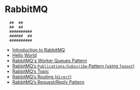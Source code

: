 # RabbitMQ

```
  ##  ##
  ##  ##
  ##########
  ######  ##
  ##########
```

- [Introduction to RabbitMQ](intro/readme.md)
- [Hello World](hello-world/readme.md)
- [RabbitMQ's Worker Queues Pattern](worker-queues/readme.md)
- [RabbitMQ’s `Publications/Subscribe` Pattern (using `fanout`)](pub-sub/readme.md)
- [RabbitMQ’s Topic](topics/readme.md)
- [RabbitMQ’s Routing (`direct`)](routing/readme.md)
- [RabbitMQ’s Request/Reply Pattern](request-reply/readme.md)


